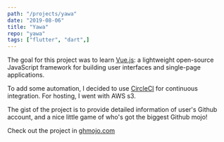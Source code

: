 ```yaml
---
path: "/projects/yawa"
date: "2019-08-06"
title: "Yawa"
repo: "yawa"
tags: ["flutter", "dart",]
---
```


The goal for this project was to learn [Vue.js](https://vuejs.org/): a lightweight open-source JavaScript framework for building user interfaces and single-page applications.

To add some automation, I decided to use [CircleCI](https://circleci.com/) for continuous integration. For hosting, I went with AWS s3.

The gist of the project is to provide detailed information of user's Github account, and a nice little game of who's got the biggest Github mojo!

Check out the project in [ghmojo.com](https://www.ghmojo.com)


